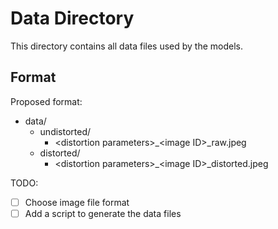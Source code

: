 # Data Directory

This directory contains all data files used by the models.

## Format

Proposed format:

- data/
  - undistorted/
    - \<distortion parameters\>_\<image ID\>_raw.jpeg
  - distorted/
    - \<distortion parameters\>_\<image ID\>_distorted.jpeg


TODO:
- [ ] Choose image file format
- [ ] Add a script to generate the data files